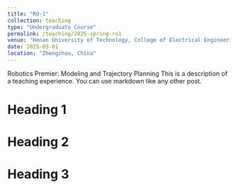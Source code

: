 ```yaml
---
title: "RO-1"
collection: teaching
type: "Undergraduate Course"
permalink: /teaching/2025-spring-ro1
venue: "Henan University of Technology, College of Electrical Engineering"
date: 2025-03-01
location: "Zhengzhou, China"
---
```

Robotics Premier: Modeling and Trajectory Planning
This is a description of a teaching experience. You can use markdown like any other post.

Heading 1
======

Heading 2
======

Heading 3
======